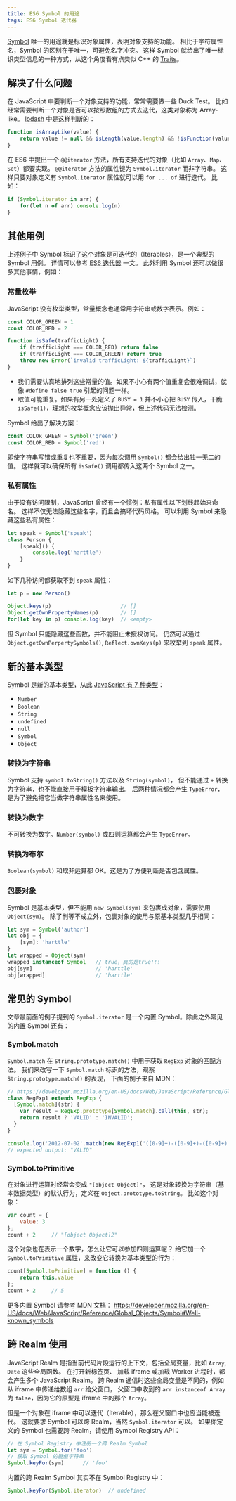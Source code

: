 ```yaml
---
title: ES6 Symbol 的用途
tags: ES6 Symbol 迭代器
---
```


[Symbol][mdn-symbol] 唯一的用途就是标识对象属性，表明对象支持的功能。
相比于字符属性名，Symbol 的区别在于唯一，可避免名字冲突。
这样 Symbol 就给出了唯一标识类型信息的一种方式，从这个角度看有点类似 C++ 的 [Traits][traits]。

<!--more-->

## 解决了什么问题

在 JavaScript 中要判断一个对象支持的功能，常常需要做一些 Duck Test。
比如经常需要判断一个对象是否可以按照数组的方式去迭代，这类对象称为 Array-like。
[lodash][lodash] 中是这样判断的：

```javascript
function isArrayLike(value) {
    return value != null && isLength(value.length) && !isFunction(value);
}
```

在 ES6 中提出一个 `@@iterator` 方法，所有支持迭代的对象（比如 `Array`、`Map`、`Set`）都要实现。
`@@iterator` 方法的属性键为 `Symbol.iterator` 而非字符串。
这样只要对象定义有 `Symbol.iterator` 属性就可以用 `for ... of` 进行迭代。
比如：

```javascript
if (Symbol.iterator in arr) {
    for(let n of arr) console.log(n)
}
```

## 其他用例

上述例子中 Symbol 标识了这个对象是可迭代的（Iterables），是一个典型的 Symbol 用例。
详情可以参考 [ES6 迭代器](/2018/09/29/es6-iterators.html) 一文。
此外利用 Symbol 还可以做很多其他事情，例如：

### 常量枚举

JavaScript 没有枚举类型，常量概念也通常用字符串或数字表示。例如：

```javascript
const COLOR_GREEN = 1
const COLOR_RED = 2

function isSafe(trafficLight) {
    if (trafficLight === COLOR_RED) return false
    if (trafficLight === COLOR_GREEN) return true
    throw new Error(`invalid trafficLight: ${trafficLight}`)
}
```

* 我们需要认真地排列这些常量的值。如果不小心有两个值重复会很难调试，就像 `#define false true` 引起的问题一样。
* 取值可能重复。如果有另一处定义了 `BUSY = 1` 并不小心把 `BUSY` 传入，干脆 `isSafe(1)`，理想的枚举概念应该抛出异常，但上述代码无法检测。

Symbol 给出了解决方案：

```javascript
const COLOR_GREEN = Symbol('green')
const COLOR_RED = Symbol('red')
```

即使字符串写错或重复也不重要，因为每次调用 `Symbol()` 都会给出独一无二的值。
这样就可以确保所有 `isSafe()` 调用都传入这两个 Symbol 之一。

### 私有属性

由于没有访问限制，JavaScript 曾经有一个惯例：私有属性以下划线起始来命名。
这样不仅无法隐藏这些名字，而且会搞坏代码风格。
可以利用 Symbol 来隐藏这些私有属性：

```javascript
let speak = Symbol('speak')
class Person {
    [speak]() {
        console.log('harttle')
    }
}
```

如下几种访问都获取不到 `speak` 属性：

```javascript
let p = new Person()

Object.keys(p)                      // []
Object.getOwnPropertyNames(p)       // []
for(let key in p) console.log(key)  // <empty>
```

但 Symbol 只能隐藏这些函数，并不能阻止未授权访问。
仍然可以通过 `Object.getOwnPerpertySymbols()`, `Reflect.ownKeys(p)` 来枚举到 `speak` 属性。

## 新的基本类型

Symbol 是新的基本类型，从此 [JavaScript 有 7 种类型][js-type]：

* `Number`
* `Boolean`
* `String`
* `undefined`
* `null`
* `Symbol`
* `Object`

### 转换为字符串

Symbol 支持 `symbol.toString()` 方法以及 `String(symbol)`，
但不能通过 `+` 转换为字符串，也不能直接用于模板字符串输出。
后两种情况都会产生 `TypeError`，是为了避免把它当做字符串属性名来使用。

### 转换为数字

不可转换为数字。`Number(symbol)` 或四则运算都会产生 `TypeError`。

### 转换为布尔

`Boolean(symbol)` 和取非运算都 OK。这是为了方便判断是否包含属性。

### 包裹对象

Symbol 是基本类型，但不能用 `new Symbol(sym)` 来包裹成对象，需要使用 `Object(sym)`。
除了判等不成立外，包裹对象的使用与原基本类型几乎相同：

```javascript
let sym = Symbol('author')
let obj = {
    [sym]: 'harttle'
}
let wrapped = Object(sym)
wrapped instanceof Symbol   // true，真的是true!!!
obj[sym]                    // 'harttle'
obj[wrapped]                // 'harttle'
```

## 常见的 Symbol

文章最前面的例子提到的 `Symbol.iterator` 是一个内置 Symbol。除此之外常见的内置 Symbol 还有：

### Symbol.match

`Symbol.match` 在 `String.prototype.match()` 中用于获取 `RegExp` 对象的匹配方法。
我们来改写一下 `Symbol.match` 标识的方法，观察 `String.prototype.match()` 的表现，
下面的例子来自 MDN：

```javascript
// https://developer.mozilla.org/en-US/docs/Web/JavaScript/Reference/Global_Objects/RegExp/@@match
class RegExp1 extends RegExp {
  [Symbol.match](str) {
    var result = RegExp.prototype[Symbol.match].call(this, str);
    return result ? 'VALID' : 'INVALID';
  }
}

console.log('2012-07-02'.match(new RegExp1('([0-9]+)-([0-9]+)-([0-9]+)')));
// expected output: "VALID"
```

### Symbol.toPrimitive

在对象进行运算时经常会变成 `"[object Object]"`，
这是对象转换为字符串（基本数据类型）的默认行为，定义在 `Object.prototype.toString`。
比如这个对象：

```javascript
var count = {
    value: 3
};
count + 2     // "[object Object]2"
```

这个对象也在表示一个数字，怎么让它可以参加四则运算呢？
给它加一个 `Symbol.toPrimitive` 属性，来改变它转换为基本类型的行为：

```javascript
count[Symbol.toPrimitive] = function () {
    return this.value
};
count + 2     // 5
```

更多内置 Symbol 请参考 MDN 文档： <https://developer.mozilla.org/en-US/docs/Web/JavaScript/Reference/Global_Objects/Symbol#Well-known_symbols>

## 跨 Realm 使用

JavaScript Realm 是指当前代码片段运行的上下文，包括全局变量，比如 `Array`, `Date` 这些全局函数。
在打开新标签页、 加载 iframe 或加载 Worker 进程时，都会产生多个 JavaScript Realm。
跨 Realm 通信时这些全局变量是不同的，例如从 iframe 中传递给数组 `arr` 给父窗口，
父窗口中收到的 `arr instanceof Array` 为 `false`，因为它的原型是 iframe 中的那个 `Array`。

但是一个对象在 iframe 中可以迭代（Iterable），那么在父窗口中也应当能被迭代。
这就要求 Symbol 可以跨 Realm，当然 `Symbol.iterator` 可以。
如果你定义的 Symbol 也需要跨 Realm，请使用 Symbol Registry API：

```javascript
// 在 Symbol Registry 中注册一个跨 Realm Symbol
let sym = Symbol.for('foo')
// 获取 Symbol 的键值字符串
Symbol.keyFor(sym)      // 'foo'
```

内置的跨 Realm Symbol 其实不在 Symbol Registry 中：

```javascript
Symbol.keyFor(Symbol.iterator)  // undefined
```

[mdn-symbol]: https://developer.mozilla.org/en-US/docs/Web/JavaScript/Reference/Global_Objects/Symbol
[traits]: /2015/09/15/effective-cpp-47.html
[lodash]: https://github.com/lodash/lodash/blob/4.17.10/lodash.js#L11331
[iterator]: /2018/09/29/es6-iterators.html
[js-type]: https://tc39.github.io/ecma262/#sec-ecmascript-language-types
